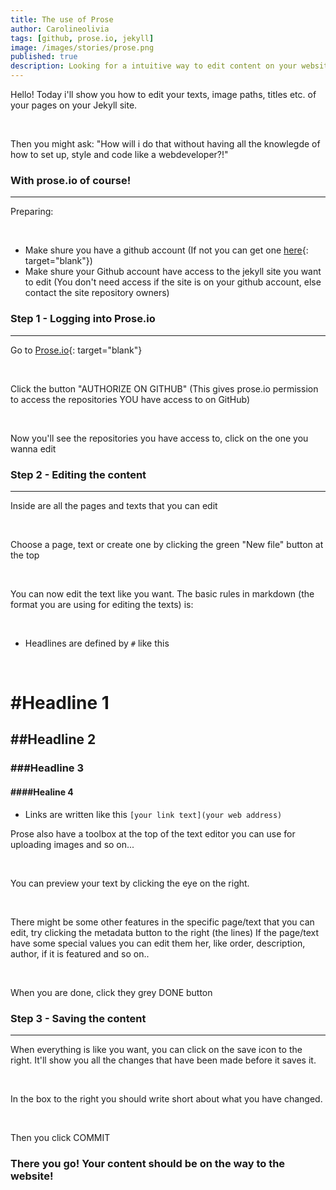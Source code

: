 ```yaml
---
title: The use of Prose
author: Carolineolivia
tags: [github, prose.io, jekyll]
image: /images/stories/prose.png
published: true
description: Looking for a intuitive way to edit content on your website without being a developer?
---
```


Hello! Today i'll show you how to edit your texts, image paths, titles etc. of your pages on your Jekyll site.

<br>

Then you might ask: "How will i do that without having all the knowlegde of how to set up, style and code like a webdeveloper?!"

### With prose.io of course!

<hr>

Preparing:

<br>

- Make shure you have a github account (If not you can get one [here](https://github.com/join?source=header-home){: target="blank"})
- Make shure your Github account have access to the jekyll site you want to edit (You don't need access if the site is on your github account, else contact the site repository owners)

### Step 1 - Logging into Prose.io

<hr>

Go to [Prose.io](https://prose.io){: target="blank"}

<br>

Click the button "AUTHORIZE ON GITHUB" (This gives prose.io permission to access the repositories YOU have access to on GitHub)

<br>

Now you'll see the repositories you have access to, click on the one you wanna edit

### Step 2 - Editing the content

<hr>

Inside are all the pages and texts that you can edit

<br>

Choose a page, text or create one by clicking the green "New file" button at the top

<br>

You can now edit the text like you want.
The basic rules in markdown (the format you are using for editing the texts) is:

<br>

- Headlines are defined by `#` like this

<br>

# #Headline 1
## ##Headline 2
### ###Headline 3
#### ####Healine 4

- Links are written like this
 `[your link text](your web address)`

Prose also have a toolbox at the top of the text editor you can use for uploading images and so on...

<br>

You can preview your text by clicking the eye on the right.

<br>

There might be some other features in the specific page/text that you can edit, try clicking the metadata button to the right (the lines) If the page/text have some special values you can edit them her, like order, description, author, if it is featured and so on..

<br>

When you are done, click they grey DONE button

### Step 3 - Saving the content

<hr>

When everything is like you want, you can click on the save icon to the right. It'll show you all the changes that have been made before it saves it.

<br>

In the box to the right you should write short about what you have changed.

<br>

Then you click COMMIT

### There you go! Your content should be on the way to the website!